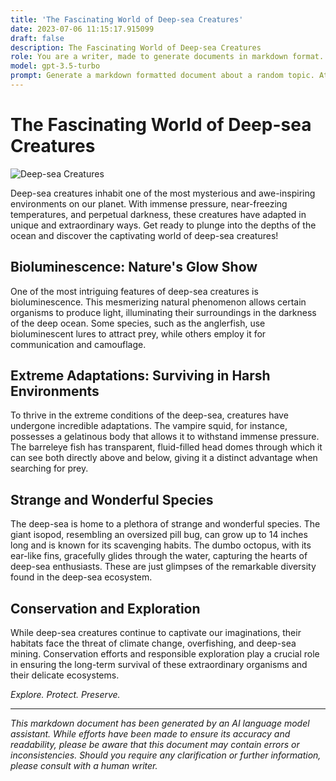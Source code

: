 ```yaml
---
title: 'The Fascinating World of Deep-sea Creatures'
date: 2023-07-06 11:15:17.915099
draft: false
description: The Fascinating World of Deep-sea Creatures
role: You are a writer, made to generate documents in markdown format. It is very important that all of the documents you generate are in valid markdown format.
model: gpt-3.5-turbo
prompt: Generate a markdown formatted document about a random topic. At the bottom, include a disclaimer explaining that the document was generated by you. The first line of the document should be the title. Make sure that the entire document is in proper markdown format, using a mix of various tags to make the document visually appealing.
---
```


# The Fascinating World of Deep-sea Creatures

![Deep-sea Creatures](https://images.unsplash.com/photo-1558035014-6a8b88cb1ed5)

Deep-sea creatures inhabit one of the most mysterious and awe-inspiring environments on our planet. With immense pressure, near-freezing temperatures, and perpetual darkness, these creatures have adapted in unique and extraordinary ways. Get ready to plunge into the depths of the ocean and discover the captivating world of deep-sea creatures!

## Bioluminescence: Nature's Glow Show

One of the most intriguing features of deep-sea creatures is bioluminescence. This mesmerizing natural phenomenon allows certain organisms to produce light, illuminating their surroundings in the darkness of the deep ocean. Some species, such as the anglerfish, use bioluminescent lures to attract prey, while others employ it for communication and camouflage.

## Extreme Adaptations: Surviving in Harsh Environments

To thrive in the extreme conditions of the deep-sea, creatures have undergone incredible adaptations. The vampire squid, for instance, possesses a gelatinous body that allows it to withstand immense pressure. The barreleye fish has transparent, fluid-filled head domes through which it can see both directly above and below, giving it a distinct advantage when searching for prey.

## Strange and Wonderful Species

The deep-sea is home to a plethora of strange and wonderful species. The giant isopod, resembling an oversized pill bug, can grow up to 14 inches long and is known for its scavenging habits. The dumbo octopus, with its ear-like fins, gracefully glides through the water, capturing the hearts of deep-sea enthusiasts. These are just glimpses of the remarkable diversity found in the deep-sea ecosystem.

## Conservation and Exploration

While deep-sea creatures continue to captivate our imaginations, their habitats face the threat of climate change, overfishing, and deep-sea mining. Conservation efforts and responsible exploration play a crucial role in ensuring the long-term survival of these extraordinary organisms and their delicate ecosystems.

*Explore. Protect. Preserve.*

---

*This markdown document has been generated by an AI language model assistant. While efforts have been made to ensure its accuracy and readability, please be aware that this document may contain errors or inconsistencies. Should you require any clarification or further information, please consult with a human writer.*